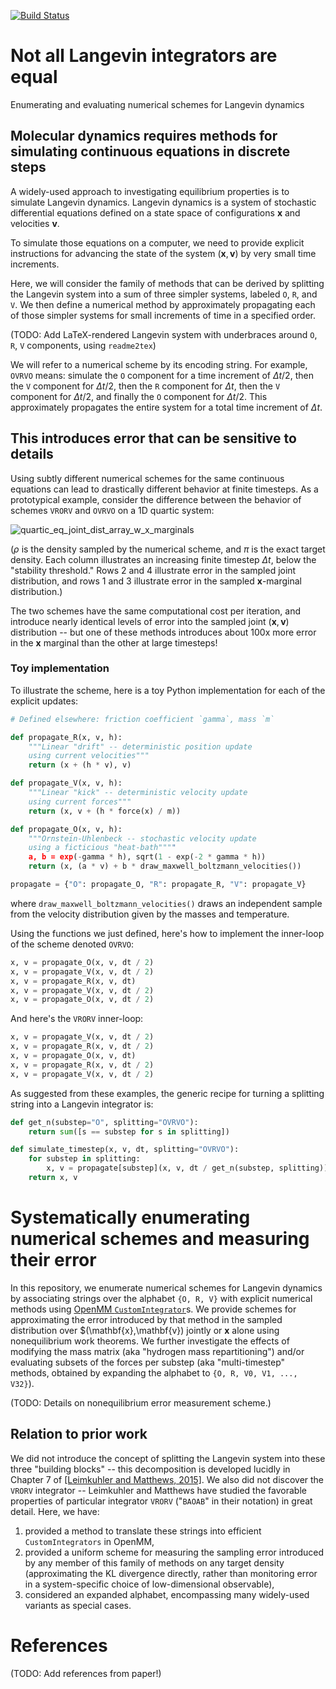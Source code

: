 [![Build Status](https://travis-ci.org/choderalab/integrator-benchmark.svg?branch=master)](https://travis-ci.org/choderalab/integrator-benchmark?branch=master)


# Not all Langevin integrators are equal

Enumerating and evaluating numerical schemes for Langevin dynamics

## Molecular dynamics requires methods for simulating continuous equations in discrete steps
A widely-used approach to investigating equilibrium properties is to simulate Langevin dynamics.
Langevin dynamics is a system of stochastic differential equations defined on a state space of configurations $\mathbf{x}$ and velocities $\mathbf{v}$.

To simulate those equations on a computer, we need to provide explicit instructions for advancing the state of the system $(\mathbf{x},\mathbf{v})$ by very small time increments.

Here, we will consider the family of methods that can be derived by splitting the Langevin system into a sum of three simpler systems, labeled `O`, `R`, and `V`. We then define a numerical method by approximately propagating each of those simpler systems for small increments of time in a specified order.

(TODO: Add LaTeX-rendered Langevin system with underbraces around `O`, `R`, `V` components, using `readme2tex`)

We will refer to a numerical scheme by its encoding string. For example, `OVRVO` means: simulate the `O` component for a time increment of $\Delta t/2$, then the `V` component for $\Delta t/2$, then the `R` component for $\Delta t$, then the `V` component for $\Delta t/2$, and finally the `O` component for $\Delta t/2$. This approximately propagates the entire system for a total time increment of $\Delta t$.

## This introduces error that can be sensitive to details
Using subtly different numerical schemes for the same continuous equations can lead to drastically different behavior at finite timesteps.
As a prototypical example, consider the difference between the behavior of schemes `VRORV` and `OVRVO` on a 1D quartic system:

![quartic_eq_joint_dist_array_w_x_marginals](https://cloud.githubusercontent.com/assets/5759036/25289560/147862fa-2698-11e7-8f95-9b463953f2de.jpg)

($\rho$ is the density sampled by the numerical scheme, and $\pi$ is the exact target density.
Each column illustrates an increasing finite timestep $\Delta t$, below the "stability threshold."
Rows 2 and 4 illustrate error in the sampled joint distribution, and rows 1 and 3 illustrate error in the sampled $\mathbf{x}$-marginal distribution.)

The two schemes have the same computational cost per iteration, and introduce nearly identical levels of error into the sampled joint $(\mathbf{x}, \mathbf{v})$ distribution -- but one of these methods introduces about 100x more error in the $\mathbf{x}$ marginal than the other at large timesteps!

### Toy implementation
To illustrate the scheme, here is a toy Python implementation for each of the explicit updates:
```python
# Defined elsewhere: friction coefficient `gamma`, mass `m`

def propagate_R(x, v, h): 
    """Linear "drift" -- deterministic position update
    using current velocities"""
    return (x + (h * v), v)

def propagate_V(x, v, h):
    """Linear "kick" -- deterministic velocity update
    using current forces"""
    return (x, v + (h * force(x) / m))

def propagate_O(x, v, h):
    """Ornstein-Uhlenbeck -- stochastic velocity update
    using a ficticious "heat-bath""""
    a, b = exp(-gamma * h), sqrt(1 - exp(-2 * gamma * h))
    return (x, (a * v) + b * draw_maxwell_boltzmann_velocities())

propagate = {"O": propagate_O, "R": propagate_R, "V": propagate_V}
```
where `draw_maxwell_boltzmann_velocities()` draws an independent sample from the velocity distribution given by the masses and temperature.

Using the functions we just defined, here's how to implement the inner-loop of the scheme denoted `OVRVO`:
```python
x, v = propagate_O(x, v, dt / 2)
x, v = propagate_V(x, v, dt / 2)
x, v = propagate_R(x, v, dt)
x, v = propagate_V(x, v, dt / 2)
x, v = propagate_O(x, v, dt / 2)
```

And here's the `VRORV` inner-loop:
```python
x, v = propagate_V(x, v, dt / 2)
x, v = propagate_R(x, v, dt / 2)
x, v = propagate_O(x, v, dt)
x, v = propagate_R(x, v, dt / 2)
x, v = propagate_V(x, v, dt / 2)
```

As suggested from these examples, the generic recipe for turning a splitting string into a Langevin integrator is:

```python
def get_n(substep="O", splitting="OVRVO"):
    return sum([s == substep for s in splitting])

def simulate_timestep(x, v, dt, splitting="OVRVO"):
    for substep in splitting:
        x, v = propagate[substep](x, v, dt / get_n(substep, splitting))
    return x, v
```

# Systematically enumerating numerical schemes and measuring their error
In this repository, we enumerate numerical schemes for Langevin dynamics by associating strings over the alphabet `{O, R, V}` with explicit numerical methods using [OpenMM `CustomIntegrator`](http://docs.openmm.org/7.1.0/userguide/theory.html#customintegrator)s. We provide schemes for approximating the error introduced by that method in the sampled distribution over $(\mathbf{x},\mathbf{v}) jointly or $\mathbf{x}$ alone using nonequilibrium work theorems.
We further investigate the effects of modifying the mass matrix (aka "hydrogen mass repartitioning") and/or evaluating subsets of the forces per substep (aka "multi-timestep" methods, obtained by expanding the alphabet to `{O, R, V0, V1, ..., V32}`).

(TODO: Details on nonequilibrium error measurement scheme.)

## Relation to prior work
We did not introduce the concept of splitting the Langevin system into these three "building blocks" -- this decomposition is developed lucidly in Chapter 7 of [[Leimkuhler and Matthews, 2015]](http://www.springer.com/us/book/9783319163741). We also did not discover the `VRORV` integrator -- Leimkuhler and Matthews have studied the favorable properties of particular integrator `VRORV` ("`BAOAB`" in their notation) in great detail.
Here, we have:
1. provided a method to translate these strings into efficient `CustomIntegrators` in OpenMM,
2. provided a uniform scheme for measuring the sampling error introduced by any member of this family of methods on any target density (approximating the KL divergence directly, rather than monitoring error in a system-specific choice of low-dimensional observable),
3. considered an expanded alphabet, encompassing many widely-used variants as special cases.

# References
(TODO: Add references from paper!)
